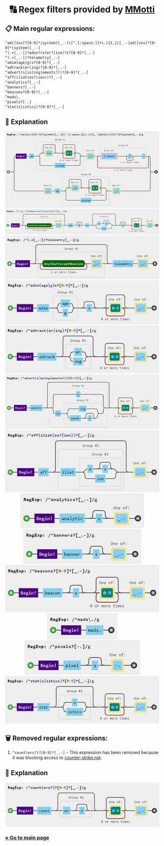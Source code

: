 <h1 align="center">
    🔠 Regex filters provided by <a href="https://github.com/mmotti">MMotti</a>
</h1>


## 📋 Main regular expressions:
```regexp
^ad([sxv]?[0-9]*|system)[_.-]([^.[:space:]]+\.){1,}|[_.-]ad([sxv]?[0-9]*|system)[_.-]
^(.+[_.-])?adse?rv(er?|ice)?s?[0-9]*[_.-]
^(.+[_.-])?telemetry[_.-]
^adim(age|g)s?[0-9]*[_.-]
^adtrack(er|ing)?[0-9]*[_.-]
^advert(s|is(ing|ements?))?[0-9]*[_.-]
^aff(iliat(es?|ion))?[_.-]
^analytics?[_.-]
^banners?[_.-]
^beacons?[0-9]*[_.-]
^mads\.
^pixels?[-.]
^stat(s|istics)?[0-9]*[_.-]
```

## 🤔 Explanation
<div align="center">
    <img src="../../images/regex/main/1.png" alt="Main">
    <img src="../../images/regex/main/2.png" alt="Main">
    <img src="../../images/regex/main/3.png" alt="Main">
    <img src="../../images/regex/main/4.png" alt="Main">
    <img src="../../images/regex/main/5.png" alt="Main">
    <img src="../../images/regex/main/6.png" alt="Main">
    <img src="../../images/regex/main/7.png" alt="Main"><br>
    <img src="../../images/regex/main/8.png" alt="Main"><br>
    <img src="../../images/regex/main/9.png" alt="Main"><br>
    <img src="../../images/regex/main/10.png" alt="Main"><br>
    <img src="../../images/regex/main/11.png" alt="Main"><br>
    <img src="../../images/regex/main/12.png" alt="Main">
    <img src="../../images/regex/main/13.png" alt="Main">
</div>

## 🗑️ Removed regular expressions:
1. `^count(ers?)?[0-9]*[_.-]` - This expression has been removed because it was blocking access to [counter-strike.net](https://www.counter-strike.net).

## 🤔 Explanation
<div align="center">
    <img src="../../images/regex/removed/1.png" alt="Removed">
</div>

<h3>
    <a href="../../README.md">« Go to main page</a>
</h3>